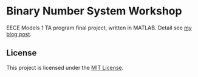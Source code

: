 # Binary Number System Workshop
EECE Models 1 TA program final project, written in MATLAB. Detail see [my blog post](https://liu2z2.github.io/articles/20171120-engineering-models-ta-experience/).

## License
This project is licensed under the [MIT License](LICENSE).
